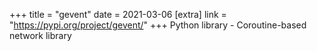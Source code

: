 +++
title = "gevent"
date = 2021-03-06
[extra]
link = "https://pypi.org/project/gevent/"
+++
Python library - Coroutine-based network library

